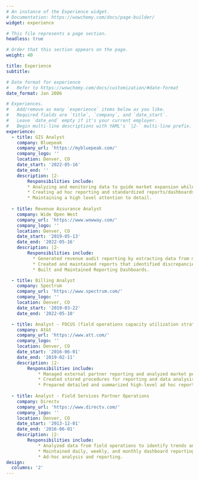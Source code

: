 ```yaml
---
# An instance of the Experience widget.
# Documentation: https://wowchemy.com/docs/page-builder/
widget: experience

# This file represents a page section.
headless: true

# Order that this section appears on the page.
weight: 40

title: Experience
subtitle:

# Date format for experience
#   Refer to https://wowchemy.com/docs/customization/#date-format
date_format: Jan 2006

# Experiences.
#   Add/remove as many `experience` items below as you like.
#   Required fields are `title`, `company`, and `date_start`.
#   Leave `date_end` empty if it's your current employer.
#   Begin multi-line descriptions with YAML's `|2-` multi-line prefix.
experience:
  - title: GIS Analyst
    company: Bluepeak
    company_url: 'https://mybluepeak.com/'
    company_logo: ''
    location: Denver, CO
    date_start: '2022-05-16'
    date_end: ''
    description: |2-
        Responsibilities include:
        * Analyzing and monitoring data to guide market expansion while ensuring consumable data to the GIS team.
        * Creating ad hoc reporting and standardized reports/dashboards.
        * Maintaining a high level attention to detail.
        
  - title: Revenue Assurance Analyst
    company: Wide Open West
    company_url: 'https://www.wowway.com/'
    company_logo: ''
    location: Denver, CO
    date_start: '2019-05-13'
    date_end: '2022-05-16'
    description: |2-
        Responsibilities include:
          * Generated revenue audit reporting by extracting data from multiple data sources while analyzing results to identify errors and opportunities for revenue recovery.
          * Created and maintained reports that identified discrepancies within multiple systems (Billing, Data Warehouse, etc.) and quantified the financial impact. 
          * Built and Maintained Reporting Dashboards.

  - title: Billing Analyst
    company: Spectrum
    company_url: 'https://www.spectrum.com/'
    company_logo: ''
    location: Denver, CO
    date_start: '2019-03-22'
    date_end: '2022-05-10'

  - title: Analyst - FOCUS (field operations capacity utilization strategy)
    company: At&t
    company_url: 'https://www.att.com/'
    company_logo: ''
    location: Denver, CO
    date_start: '2016-06-01'
    date_end: '2019-02-11'
    description: |2-
        Responsibilities include:
            * Managed external partner reporting and analyzed market performance. 
            * Created stored procedures for reporting and data analysis.
            * Prepared detailed and summarized high-level ad hoc reports for both internal and external departments/partners.
  
  - title: Analyst - Field Services Partner Operations
    company: Directv
    company_url: 'https://www.directv.com/'
    company_logo: ''
    location: Denver, CO
    date_start: '2013-12-01'
    date_end: '2016-06-01'
    description: |2-
        Responsibilities include:
            * Analyzed data from field operations to identify trends and report business opportunities to increase efficiency.
            * Maintained daily, weekly, and monthly dashboard reporting as well as managing action plan reporting by market and sales channels.
            * Ad-hoc analysis and reporting.
design:
  columns: '2'
---
```

